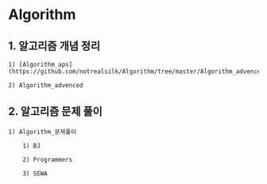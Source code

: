 # Algorithm

## 1. 알고리즘 개념 정리

   
    1) [Algorithm_aps] (https://github.com/notrealsilk/Algorithm/tree/master/Algorithm_advenced)

    2) Algorithm_advenced


## 2. 알고리즘 문제 풀이


    1) Algorithm_문제풀이 

        1) BJ

        2) Programmers

        3) SEWA
